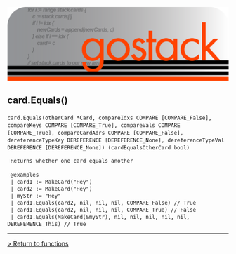 ![Banner](../../images/gostack_SmallerTransparent.png)

 <h2>card.Equals()</h2>

 `card.Equals(otherCard *Card, compareIdxs COMPARE [COMPARE_False], compareKeys COMPARE [COMPARE_True], compareVals COMPARE [COMPARE_True], compareCardAdrs COMPARE [COMPARE_False], dereferenceTypeKey DEREFERENCE [DEREFERENCE_None], dereferenceTypeVal DEREFERENCE [DEREFERENCE_None]) (cardEqualsOtherCard bool)`

```
 Returns whether one card equals another

 @examples
 | card1 := MakeCard("Hey")
 | card2 := MakeCard("Hey")
 | myStr := "Hey"
 | card1.Equals(card2, nil, nil, nil, COMPARE_False) // True
 | card1.Equals(card2, nil, nil, nil, COMPARE_True) // False
 | card1.Equals(MakeCard(&myStr), nil, nil, nil, nil, nil, DEREFERENCE_This) // True
```

---

 [> Return to functions](../functionsAPI.md)